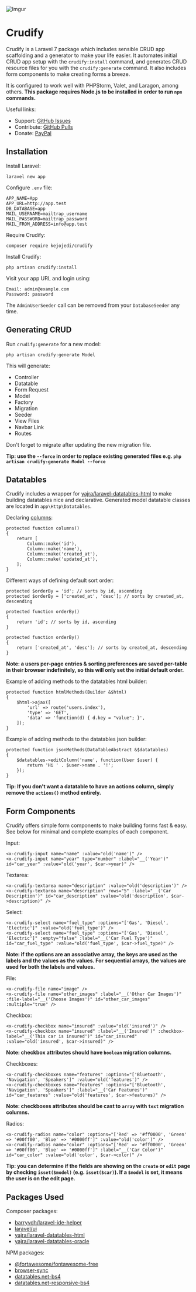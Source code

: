 ![Imgur](https://i.imgur.com/0LaKZQK.png)

# Crudify

Crudify is a Laravel 7 package which includes sensible CRUD app scaffolding and a generator to make your life easier. It automates initial CRUD app setup with the `crudify:install` command, and generates CRUD resource files for you with the `crudify:generate` command. It also includes form components to make creating forms a breeze.

It is configured to work well with PHPStorm, Valet, and Laragon, among others. **This package requires Node.js to be installed in order to run `npm` commands.**

Useful links:

- Support: [GitHub Issues](https://github.com/kejojedi/crudify/issues)
- Contribute: [GitHub Pulls](https://github.com/kejojedi/crudify/pulls)
- Donate: [PayPal](https://www.paypal.com/paypalme2/kjjdion)

## Installation

Install Laravel:

    laravel new app
    
Configure `.env` file:

    APP_NAME=App
    APP_URL=http://app.test
    DB_DATABASE=app
    MAIL_USERNAME=mailtrap_username
    MAIL_PASSWORD=mailtrap_password
    MAIL_FROM_ADDRESS=info@app.test

Require Crudify:

    composer require kejojedi/crudify
    
Install Crudify:

    php artisan crudify:install

Visit your app URL and login using:

    Email: admin@example.com
    Password: password

The `AdminUserSeeder` call can be removed from your `DatabaseSeeder` any time.

## Generating CRUD

Run `crudify:generate` for a new model:

    php artisan crudify:generate Model
    
This will generate:

- Controller
- Datatable
- Form Request
- Model
- Factory
- Migration
- Seeder
- View Files
- Navbar Link
- Routes

Don't forget to migrate after updating the new migration file.

**Tip: use the `--force` in order to replace existing generated files e.g. `php artisan crudify:generate Model --force`**

## Datatables

Crudify includes a wrapper for [yajra/laravel-datatables-html](https://github.com/yajra/laravel-datatables-html) to make building datatables nice and declarative. Generated model datatable classes are located in `app\Http\Datatables`.

Declaring [columns](https://yajrabox.com/docs/laravel-datatables/master/html-builder-column-builder):

    protected function columns()
    {
        return [
            Column::make('id'),
            Column::make('name'),
            Column::make('created_at'),
            Column::make('updated_at'),
        ];
    }

Different ways of defining default sort order:

    protected $orderBy = 'id'; // sorts by id, ascending
    protected $orderBy = ['created_at', 'desc']; // sorts by created_at, descending
    
    protected function orderBy()
    {
        return 'id'; // sorts by id, ascending
    }
    
    protected function orderBy()
    {
        return ['created_at', 'desc']; // sorts by created_at, descending
    }
    
**Note: a users per-page entries & sorting preferences are saved per-table in their browser indefinitely, so this will only set the initial default order.**
    
Example of adding methods to the datatables html builder:

    protected function htmlMethods(Builder &$html)
    {
        $html->ajax([
            'url' => route('users.index'),
            'type' => 'GET',
            'data' => 'function(d) { d.key = "value"; }',
        ]);
    }
    
Example of adding methods to the datatables json builder:

    protected function jsonMethods(DataTableAbstract &$datatables)
    {
        $datatables->editColumn('name', function(User $user) {
            return 'Hi ' . $user->name . '!';
        });
    }
    
**Tip: If you don't want a datatable to have an actions column, simply remove the `actions()` method entirely.**

## Form Components

Crudify offers simple form components to make building forms fast & easy. See below for minimal and complete examples of each component.

Input:

    <x-crudify-input name="name" :value="old('name')" />
    <x-crudify-input name="year" type="number" :label="__('Year')" id="car_year" :value="old('year', $car->year)" />

Textarea:

    <x-crudify-textarea name="description" :value="old('description')" />
    <x-crudify-textarea name="description" rows="5" :label="__('Car Description')" id="car_description" :value="old('description', $car->description)" />
    
Select:

    <x-crudify-select name="fuel_type" :options="['Gas', 'Diesel', 'Electric']" :value="old('fuel_type')" />
    <x-crudify-select name="fuel_type" :options="['Gas', 'Diesel', 'Electric']" :empty="false" :label="__('Car Fuel Type')" id="car_fuel_type" :value="old('fuel_type', $car->fuel_type)" />

**Note: if the options are an associative array, the keys are used as the labels and the values as the values. For sequential arrays, the values are used for both the labels and values.**

File:

    <x-crudify-file name="image" />
    <x-crudify-file name="other_images" :label="__('Other Car Images')" :file-label="__('Choose Images')" id="other_car_images" :multiple="true" />

Checkbox:

    <x-crudify-checkbox name="insured" :value="old('insured')" />
    <x-crudify-checkbox name="insured" :label="__('Insured')" :checkbox-label="__('This car is insured')" id="car_insured" :value="old('insured', $car->insured)" />

**Note: checkbox attributes should have `boolean` migration columns.**

Checkboxes:

    <x-crudify-checkboxes name="features" :options="['Bluetooth', 'Navigation', 'Speakers']" :value="old('features')" />
    <x-crudify-checkboxes name="features" :options="['Bluetooth', 'Navigation', 'Speakers']" :label="__('Car Features')" id="car_features" :value="old('features', $car->features)" />

**Note: checkboxes attributes should be cast to `array` with `text` migration columns.**

Radios:

    <x-crudify-radios name="color" :options="['Red' => '#ff0000', 'Green' => '#00ff00', 'Blue' => '#0000ff']" :value="old('color')" />
    <x-crudify-radios name="color" :options="['Red' => '#ff0000', 'Green' => '#00ff00', 'Blue' => '#0000ff']" :label="__('Car Color')" id="car_color" :value="old('color', $car->color)" />

**Tip: you can determine if the fields are showing on the `create` or `edit` page by checking `isset($model)` (e.g. `isset($car)`). If a `$model` is set, it means the user is on the edit page.**

## Packages Used

Composer packages:

- [barryvdh/laravel-ide-helper](https://github.com/barryvdh/laravel-ide-helper)
- [laravel/ui](https://github.com/laravel/ui)
- [yajra/laravel-datatables-html](https://github.com/yajra/laravel-datatables-html)
- [yajra/laravel-datatables-oracle](https://github.com/yajra/laravel-datatables)

NPM packages:

- [@fortawesome/fontawesome-free](https://www.npmjs.com/package/@fortawesome/fontawesome-free)
- [browser-sync](https://www.npmjs.com/package/browser-sync)
- [datatables.net-bs4](https://www.npmjs.com/package/datatables.net-bs4)
- [datatables.net-responsive-bs4](https://www.npmjs.com/package/datatables.net-responsive-bs4)

